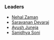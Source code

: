 ### Leaders
* [Nehal Zaman](mailto:nehal.zaman@owasp.org)
* [Saravanan Devaraj](mailto:saravanan.devaraj@owasp.org)
* [Ayush Juneja](mailto:ayush.juneja@owasp.org)
* [Sanidhya Soni](mailto:sanidhya.soni@owasp.org)
